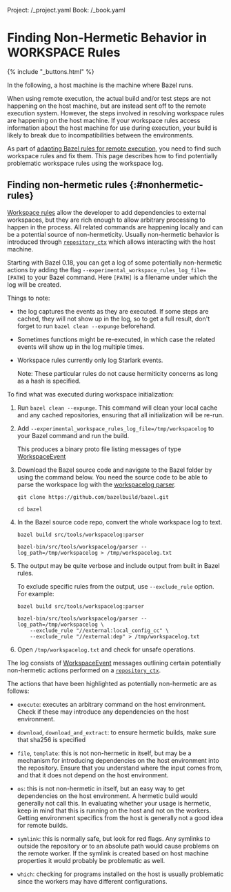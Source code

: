 Project: /_project.yaml
Book: /_book.yaml

# Finding Non-Hermetic Behavior in WORKSPACE Rules

{% include "_buttons.html" %}

In the following, a host machine is the machine where Bazel runs.

When using remote execution, the actual build and/or test steps are not
happening on the host machine, but are instead sent off to the remote execution
system. However, the steps involved in resolving workspace rules are happening
on the host machine. If your workspace rules access information about the
host machine for use during execution, your build is likely to break due to
incompatibilities between the environments.

As part of [adapting Bazel rules for remote
execution](/remote/rules), you need to find such workspace rules
and fix them. This page describes how to find potentially problematic workspace
rules using the workspace log.


## Finding non-hermetic rules {:#nonhermetic-rules}

[Workspace rules](/reference/be/workspace) allow the developer to add dependencies to
external workspaces, but they are rich enough to allow arbitrary processing to
happen in the process. All related commands are happening locally and can be a
potential source of non-hermeticity. Usually non-hermetic behavior is
introduced through
[`repository_ctx`](/rules/lib/builtins/repository_ctx) which allows interacting
with the host machine.

Starting with Bazel 0.18, you can get a log of some potentially non-hermetic
actions by adding the flag `--experimental_workspace_rules_log_file=[PATH]` to
your Bazel command. Here `[PATH]` is a filename under which the log will be
created.

Things to note:

* the log captures the events as they are executed. If some steps are
  cached, they will not show up in the log, so to get a full result, don't
  forget to run `bazel clean --expunge` beforehand.

* Sometimes functions might be re-executed, in which case the related
  events will show up in the log multiple times.

* Workspace rules  currently only log Starlark events.

  Note: These particular rules do not cause hermiticity concerns as long
  as a hash is specified.

To find what was executed during workspace initialization:

1.  Run `bazel clean --expunge`. This command will clean your local cache and
    any cached repositories, ensuring that all initialization will be re-run.

2.  Add `--experimental_workspace_rules_log_file=/tmp/workspacelog` to your
    Bazel command and run the build.

    This produces a binary proto file listing messages of type
    [WorkspaceEvent](https://source.bazel.build/bazel/+/master:src/main/java/com/google/devtools/build/lib/bazel/debug/workspace_log.proto?q=WorkspaceEvent)

3.  Download the Bazel source code and navigate to the Bazel folder by using
    the command below. You need the source code to be able to parse the
    workspace log with the
    [workspacelog parser](https://source.bazel.build/bazel/+/master:src/tools/workspacelog/).

    ```posix-terminal
    git clone https://github.com/bazelbuild/bazel.git

    cd bazel
    ```

4.  In the Bazel source code repo, convert the whole workspace log to text.

    ```posix-terminal
    bazel build src/tools/workspacelog:parser

    bazel-bin/src/tools/workspacelog/parser --log_path=/tmp/workspacelog > /tmp/workspacelog.txt
    ```

5.  The output may be quite verbose and include output from built in Bazel
    rules.

    To exclude specific rules from the output, use `--exclude_rule` option.
    For example:

    ```posix-terminal
    bazel build src/tools/workspacelog:parser

    bazel-bin/src/tools/workspacelog/parser --log_path=/tmp/workspacelog \
        --exclude_rule "//external:local_config_cc" \
        --exclude_rule "//external:dep" > /tmp/workspacelog.txt
    ```

5.  Open `/tmp/workspacelog.txt` and check for unsafe operations.

The log consists of
[WorkspaceEvent](https://source.bazel.build/bazel/+/master:src/main/java/com/google/devtools/build/lib/bazel/debug/workspace_log.proto?q=WorkspaceEvent)
messages outlining certain potentially non-hermetic actions performed on a
[`repository_ctx`](/rules/lib/builtins/repository_ctx).

The actions that have been highlighted as potentially non-hermetic are as follows:

* `execute`: executes an arbitrary command on the host environment. Check if
  these may introduce any dependencies on the host environment.

* `download`, `download_and_extract`: to ensure hermetic builds, make sure
  that sha256 is specified

* `file`, `template`: this is not non-hermetic in itself, but may be a mechanism
  for introducing dependencies on the host environment into the repository.
  Ensure that you understand where the input comes from, and that it does not
  depend on the host environment.

* `os`: this is not non-hermetic in itself, but an easy way to get dependencies
  on the host environment. A hermetic build would generally not call this.
  In evaluating whether your usage is hermetic, keep in mind that this is
  running on the host and not on the workers. Getting environment specifics
  from the host is generally not a good idea for remote builds.

* `symlink`: this is normally safe, but look for red flags. Any symlinks to
  outside the repository or to an absolute path would cause problems on the
  remote worker. If the symlink is created based on host machine properties
  it would probably be problematic as well.

* `which`: checking for programs installed on the host is usually problematic
  since the workers may have different configurations.

